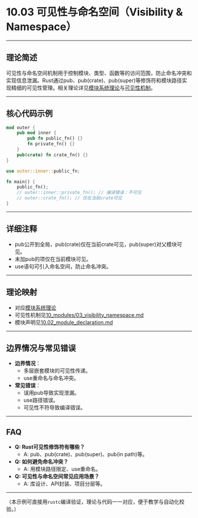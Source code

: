 # 10.03 可见性与命名空间（Visibility & Namespace）

---

## 理论简述

可见性与命名空间机制用于控制模块、类型、函数等的访问范围，防止命名冲突和实现信息泄漏。Rust通过pub、pub(crate)、pub(super)等修饰符和模块路径实现精细的可见性管理。相关理论详见[模块系统理论](../../10_modules/01_module_system_theory.md)与[可见性机制](../../10_modules/03_visibility_namespace.md)。

---

## 核心代码示例

```rust
mod outer {
    pub mod inner {
        pub fn public_fn() {}
        fn private_fn() {}
    }
    pub(crate) fn crate_fn() {}
}

use outer::inner::public_fn;

fn main() {
    public_fn();
    // outer::inner::private_fn(); // 编译错误：不可见
    // outer::crate_fn(); // 仅在当前crate可见
}
```

---

## 详细注释

- pub公开到全局，pub(crate)仅在当前crate可见，pub(super)对父模块可见。
- 未加pub的项仅在当前模块可见。
- use语句可引入命名空间，防止命名冲突。

---

## 理论映射

- 对应[模块系统理论](../../10_modules/01_module_system_theory.md)
- 可见性机制见[10_modules/03_visibility_namespace.md](../../10_modules/03_visibility_namespace.md)
- 模块声明见[10.02_module_declaration.md](./10.02_module_declaration.md)

---

## 边界情况与常见错误

- **边界情况**：
  - 多层嵌套模块的可见性传递。
  - use重命名与命名冲突。
- **常见错误**：
  - 误用pub导致实现泄漏。
  - use路径错误。
  - 可见性不符导致编译错误。

---

## FAQ

- **Q: Rust可见性修饰符有哪些？**
  - A: pub、pub(crate)、pub(super)、pub(in path)等。
- **Q: 如何避免命名冲突？**
  - A: 用模块路径限定、use重命名。
- **Q: 可见性与命名空间常见应用场景？**
  - A: 库设计、API封装、项目分层等。

---

（本示例可直接用`rustc`编译验证，理论与代码一一对应，便于教学与自动化校验。）
